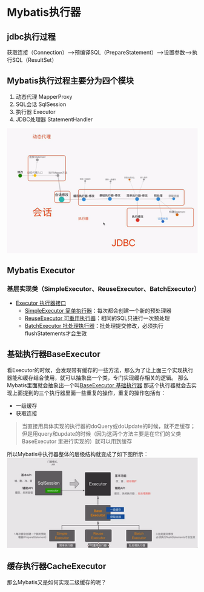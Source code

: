 # Mybatis执行器
## jdbc执行过程
获取连接（Connection）——>预编译SQL（PrepareStatement）——>设置参数——>执行SQL（ResultSet）
## Mybatis执行过程主要分为四个模块
1. 动态代理 MapperProxy
2. SQL会话 SqlSession
3. 执行器 Executor
4. JDBC处理器 StatementHandler

![Mybatis执行过程](../img/20210510212731.png)

## Mybatis Executor
### 基层实现类（SimpleExecutor、ReuseExecutor、BatchExecutor）
- [Executor 执行器接口](../src/main/java/org/apache/ibatis/executor/Executor.java)
    - [SimpleExecutor 简单执行器](../src/main/java/org/apache/ibatis/executor/SimpleExecutor.java)：每次都会创建一个新的预处理器
    - [ReuseExecutor 可重用执行器](../src/main/java/org/apache/ibatis/executor/ReuseExecutor.java)：相同的SQL只进行一次预处理
    - [BatchExecutor 批处理执行器](../src/main/java/org/apache/ibatis/executor/BatchExecutor.java)：批处理提交修改，必须执行flushStatements才会生效

## 基础执行器BaseExecutor
看Executor的时候，会发现带有缓存的一些方法，那么为了让上面三个实现执行器能和缓存结合使用，就可以抽象出一个类，专门实现缓存相关的逻辑。
那么Mybatis里面就会抽象出一个叫[BaseExecutor 基础执行器](../src/main/java/org/apache/ibatis/executor/BaseExecutor.java)
那这个执行器就会去实现上面提到的三个执行器里面一些重复的操作，重复的操作包括有：
- 一级缓存
- 获取连接
> 当直接用具体实现的执行器的doQuery或doUpdate的时候，就不走缓存；但是用query和update的时候（因为这两个方法主要是在它们的父类BaseExecutor
>里进行实现的）就可以用到缓存

所以Mybatis中执行器整体的层级结构就变成了如下图所示：
 ![Mybatis执行器层级结构图](../img/20210511214721.png)

## 缓存执行器CacheExecutor
那么Mybatis又是如何实现二级缓存的呢？
 
 